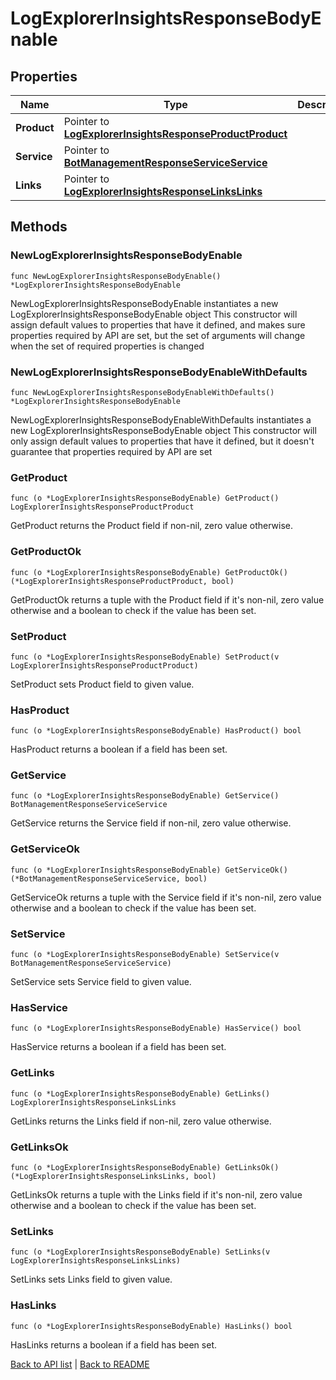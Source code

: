 # LogExplorerInsightsResponseBodyEnable

## Properties

Name | Type | Description | Notes
------------ | ------------- | ------------- | -------------
**Product** | Pointer to [**LogExplorerInsightsResponseProductProduct**](LogExplorerInsightsResponseProductProduct.md) |  | [optional] 
**Service** | Pointer to [**BotManagementResponseServiceService**](BotManagementResponseServiceService.md) |  | [optional] 
**Links** | Pointer to [**LogExplorerInsightsResponseLinksLinks**](LogExplorerInsightsResponseLinksLinks.md) |  | [optional] 

## Methods

### NewLogExplorerInsightsResponseBodyEnable

`func NewLogExplorerInsightsResponseBodyEnable() *LogExplorerInsightsResponseBodyEnable`

NewLogExplorerInsightsResponseBodyEnable instantiates a new LogExplorerInsightsResponseBodyEnable object
This constructor will assign default values to properties that have it defined,
and makes sure properties required by API are set, but the set of arguments
will change when the set of required properties is changed

### NewLogExplorerInsightsResponseBodyEnableWithDefaults

`func NewLogExplorerInsightsResponseBodyEnableWithDefaults() *LogExplorerInsightsResponseBodyEnable`

NewLogExplorerInsightsResponseBodyEnableWithDefaults instantiates a new LogExplorerInsightsResponseBodyEnable object
This constructor will only assign default values to properties that have it defined,
but it doesn't guarantee that properties required by API are set

### GetProduct

`func (o *LogExplorerInsightsResponseBodyEnable) GetProduct() LogExplorerInsightsResponseProductProduct`

GetProduct returns the Product field if non-nil, zero value otherwise.

### GetProductOk

`func (o *LogExplorerInsightsResponseBodyEnable) GetProductOk() (*LogExplorerInsightsResponseProductProduct, bool)`

GetProductOk returns a tuple with the Product field if it's non-nil, zero value otherwise
and a boolean to check if the value has been set.

### SetProduct

`func (o *LogExplorerInsightsResponseBodyEnable) SetProduct(v LogExplorerInsightsResponseProductProduct)`

SetProduct sets Product field to given value.

### HasProduct

`func (o *LogExplorerInsightsResponseBodyEnable) HasProduct() bool`

HasProduct returns a boolean if a field has been set.

### GetService

`func (o *LogExplorerInsightsResponseBodyEnable) GetService() BotManagementResponseServiceService`

GetService returns the Service field if non-nil, zero value otherwise.

### GetServiceOk

`func (o *LogExplorerInsightsResponseBodyEnable) GetServiceOk() (*BotManagementResponseServiceService, bool)`

GetServiceOk returns a tuple with the Service field if it's non-nil, zero value otherwise
and a boolean to check if the value has been set.

### SetService

`func (o *LogExplorerInsightsResponseBodyEnable) SetService(v BotManagementResponseServiceService)`

SetService sets Service field to given value.

### HasService

`func (o *LogExplorerInsightsResponseBodyEnable) HasService() bool`

HasService returns a boolean if a field has been set.

### GetLinks

`func (o *LogExplorerInsightsResponseBodyEnable) GetLinks() LogExplorerInsightsResponseLinksLinks`

GetLinks returns the Links field if non-nil, zero value otherwise.

### GetLinksOk

`func (o *LogExplorerInsightsResponseBodyEnable) GetLinksOk() (*LogExplorerInsightsResponseLinksLinks, bool)`

GetLinksOk returns a tuple with the Links field if it's non-nil, zero value otherwise
and a boolean to check if the value has been set.

### SetLinks

`func (o *LogExplorerInsightsResponseBodyEnable) SetLinks(v LogExplorerInsightsResponseLinksLinks)`

SetLinks sets Links field to given value.

### HasLinks

`func (o *LogExplorerInsightsResponseBodyEnable) HasLinks() bool`

HasLinks returns a boolean if a field has been set.


[Back to API list](../README.md#documentation-for-api-endpoints) | [Back to README](../README.md)
